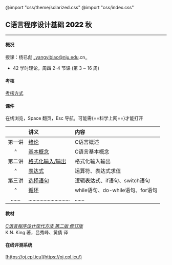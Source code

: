 @import "css/theme/solarized.css"
@import "css/index.css"

## C语言程序设计基础 <span style="font-weight:900">2022</span> 秋

---

#### 概况

授课：杨已彪 _yangyibiao@nju.edu.cn_

- 42 学时理论，周四 2-4 节课 (第 3 ~ 16 周)

<div class="top-2"></div>

#### 考核

[考核方式](http://docs.cpl.icu/#/hw?id=%e8%af%84%e4%bb%b7%e6%8c%87%e6%a0%87)

#### 课件

在线浏览，Space 翻页，Esc 导航，可能需{==科学上网==}才能打开

<div class="threelines outline head-highlight">

|        |              讲义                | 内容                           |
| :----: | :--                             | :--                            |
| 第一讲  | [绪论](slides/01.html)           | C语言概述                       |
|   ^    | [基本概念](slides/02.html)       | C语言基本概念                    |
| 第二讲  | [格式化输入/输出](slides/03.html) | 格式化输入输出                    |
|   ^    | [表达式](slides/04.html)         | 运算符、表达式求值                |
| 第三讲  | [选择语句](slides/05.html)        | 逻辑表达式、if语句、switch语句    |
|   ^    | [循环](slides/06.html)           | while语句、do-while语句、for语句 |
| .......| .............................. | .......|

</div>

<!-- | 第九讲  | [结构、联合和枚举](slides/.html)           | 1. 一维数组、多维数组、变长数组 |
|   ^    |   [函数](slides/09.html)      | 2. 函数定义/调用、函数声明、实际参数、return语句 |
| 第十讲  | [数组](slides/08.html)           | 1. 一维数组、多维数组、变长数组 |
|   ^    |   [函数](slides/09.html)      | 2. 函数定义/调用、函数声明、实际参数、return语句 |
| 第十一讲  | [数组](slides/08.html)           | 1. 一维数组、多维数组、变长数组 |
|   ^    |   [函数](slides/09.html)      | 2. 函数定义/调用、函数声明、实际参数、return语句 |
| 第十二讲  | [数组](slides/08.html)           | 1. 一维数组、多维数组、变长数组 |
|   ^    |   [函数](slides/09.html)      | 2. 函数定义/调用、函数声明、实际参数、return语句 |
| 第十三讲  | [数组](slides/08.html)           | 1. 一维数组、多维数组、变长数组 |
|   ^    |   [函数](slides/09.html)      | 2. 函数定义/调用、函数声明、实际参数、return语句 |
| 第十四讲  | [数组](slides/08.html)           | 1. 一维数组、多维数组、变长数组 |
|   ^    |   [函数](slides/09.html)      | 2. 函数定义/调用、函数声明、实际参数、return语句 | -->

#### 教材

[_C语言程序设计现代方法 第二版 修订版_](book/.pdf) <br>K.N. King 著，吕秀峰、黄倩 译

#### 在线评测系统

[https://oj.cpl.icu](https://oj.cpl.icu/)

